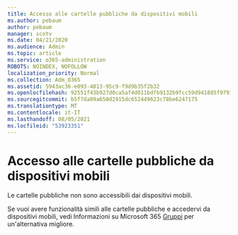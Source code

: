 ```yaml
---
title: Accesso alle cartelle pubbliche da dispositivi mobili
ms.author: pebaum
author: pebaum
manager: scotv
ms.date: 04/21/2020
ms.audience: Admin
ms.topic: article
ms.service: o365-administration
ROBOTS: NOINDEX, NOFOLLOW
localization_priority: Normal
ms.collection: Adm_O365
ms.assetid: 5943ac36-e093-4813-95c9-f9d9b35f2b32
ms.openlocfilehash: 92551f43b927d0ca5af4d011bdfb9132b9fcc59d941885f9791ac23c1d69e498
ms.sourcegitcommit: b5f7da89a650d2915dc652449623c78be6247175
ms.translationtype: MT
ms.contentlocale: it-IT
ms.lasthandoff: 08/05/2021
ms.locfileid: "53923351"
---
```

# <a name="public-folder-access-from-mobile-devices"></a>Accesso alle cartelle pubbliche da dispositivi mobili

Le cartelle pubbliche non sono accessibili dai dispositivi mobili.
  
Se vuoi avere funzionalità simili alle cartelle pubbliche e accedervi da dispositivi mobili, vedi Informazioni su Microsoft 365 [Gruppi](https://support.office.com/article/learn-about-office-365-groups-b565caa1-5c40-40ef-9915-60fdb2d97fa2) per un'alternativa migliore.
  